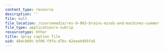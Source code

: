 ```yaml
---
content_type: resource
description: ''
file: null
file_location: /coursemedia/res-9-003-brains-minds-and-machines-summer-course-summer-2015/48dc809cbf06f9fad7bc62eeab495fa5_RTmoWFZQ-WE.srt
file_type: application/x-subrip
resourcetype: Other
title: 3play caption file
uid: 48dc809c-bf06-f9fa-d7bc-62eeab495fa5
---
```

